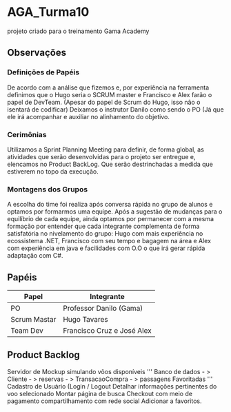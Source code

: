 # AGA_Turma10
projeto criado para o treinamento Gama Academy



## Observações

### Definições de Papéis

De acordo com a análise que fizemos e, por experiência na ferramenta definimos que o Hugo seria o SCRUM master e Francisco e Alex farão o papel de DevTeam. (Apesar do papel de Scrum do Hugo, isso não o isentará de codificar) Deixamos o instrutor Danilo como sendo o PO (Já que ele irá acompanhar e auxiliar no alinhamento do objetivo.

### Cerimônias

Utilizamos a Sprint Planning Meeting para definir,  de forma global, as atividades que serão desenvolvidas para o projeto ser entregue e,  elencamos no Product BackLog. Que serão destrinchadas a medida que estiverem no topo da execução.

### Montagens dos Grupos

A escolha do time foi realiza após conversa rápida no grupo de alunos e optamos por formarmos uma equipe. Após a sugestão de mudanças para o equilíbrio de cada equipe, ainda optamos por permanecer com a mesma formação por entender que cada integrante complementa de forma satisfatória no nivelamento do grupo: Hugo com mais experiência no ecossistema .NET, Francisco com seu tempo e bagagem na área e Alex com experiência em java e facilidades com O.O o que irá gerar rápida adaptação com C#.

## Papéis

|     Papel    |         Integrante          |
|--------------|-----------------------------|
|      PO      | Professor Danilo (Gama)     |
| Scrum Mastar | Hugo Tavares                | 
|   Team Dev   | Francisco Cruz e  José Alex |

## Product Backlog

Servidor de Mockup simulando võos disponíveis 
'''
Banco de dados  - > Cliente - > reservas - > TransacaoCompra - > passagens Favoritadas 
'''
Cadastro de Usuário	(Login / Logout Detalhar informações pertinentes do voo selecionado Montar página de busca Checkout com meio de pagamento compartilhamento com rede social Adicionar a favoritos.











